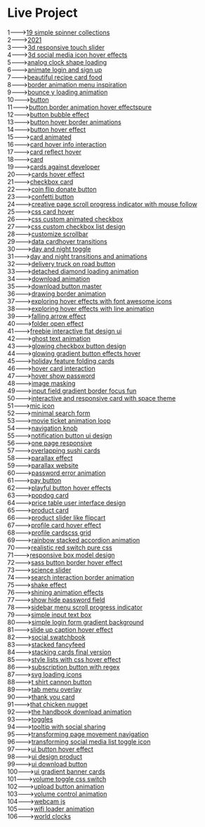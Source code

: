 <h1>Live Project</h1>
1---><a href="https://hawanbeats.github.io/html-css-js/19%20simple%20spinner%20collections/">19 simple spinner collections</a>
<br>
2---><a href="https://hawanbeats.github.io/html-css-js/2021/">2021</a>
<br>
3---><a href="https://hawanbeats.github.io/html-css-js/3d%20responsive%20touch%20slider/">3d responsive touch slider</a>
<br>
4---><a href="https://hawanbeats.github.io/html-css-js/3d%20social%20media%20icon%20hover%20effects/">3d social media icon hover effects</a>
<br>
5---><a href="https://hawanbeats.github.io/html-css-js/analog%20clock%20shape%20loading/">analog clock shape loading</a>
<br>
6---><a href="https://hawanbeats.github.io/html-css-js/animate%20login%20and%20sign%20up/">animate login and sign up</a>
<br>
7---><a href="https://hawanbeats.github.io/html-css-js/beatiful%20recipe%20card%20food/">beautiful recipe card food</a>
<br>
8---><a href="https://hawanbeats.github.io/html-css-js/border%20animation%20menu%20inspiration/">border animation menu inspiration</a>
<br>
9---><a href="https://hawanbeats.github.io/html-css-js/bounce%20y%20loading%20animation/">bounce y loading animation</a>
<br>
10---><a href="https://hawanbeats.github.io/html-css-js/button/">button</a>
<br>
11---><a href="https://hawanbeats.github.io/html-css-js/button%20border%20animation%20on%20hover%20effectspure/">button border animation hover effectspure</a>
<br>
12---><a href="https://hawanbeats.github.io/html-css-js/button%20bubble%20effect/">button bubble effect</a>
<br>
13---><a href="https://hawanbeats.github.io/html-css-js/button%20hover%20border%20animations/">button hover border animations</a>
<br>
14---><a href="https://hawanbeats.github.io/html-css-js/button%20hover%20effect/">button hover effect</a>
<br>
15---><a href="https://hawanbeats.github.io/html-css-js/card%20animated/">card animated</a>
<br>
16---><a href="https://hawanbeats.github.io/html-css-js/card%20hover%20info%20interaction/">card hover info interaction</a>
<br>
17---><a href="https://hawanbeats.github.io/html-css-js/card%20reflect%20hover/">card reflect hover</a>
<br>
18---><a href="https://hawanbeats.github.io/html-css-js/card/">card</a>
<br>
19---><a href="https://hawanbeats.github.io/html-css-js/cards%20against%20developer/">cards against developer</a>
<br>
20---><a href="https://hawanbeats.github.io/html-css-js/cards%20hover%20effect/">cards hover effect</a>
<br>
21---><a href="https://hawanbeats.github.io/html-css-js/checkbox%20card/">checkbox card</a>
<br>
22---><a href="https://hawanbeats.github.io/html-css-js/coin%20flip%20donate%20button/">coin flip donate button</a>
<br>
23---><a href="https://hawanbeats.github.io/html-css-js/confetti%20button/">confetti button</a>
<br>
24---><a href="https://hawanbeats.github.io/html-css-js/creative%20page%20scroll%20progress%20indicator%20with%20mouse%20follow/">creative page scroll progress indicator with mouse follow</a>
<br>
25---><a href="https://hawanbeats.github.io/html-css-js/css%20card%20hover/">css card hover</a>
<br>
26---><a href="https://hawanbeats.github.io/html-css-js/css%20custom%20animated%20checkbox/">css custom animated checkbox</a>
<br>
27---><a href="https://hawanbeats.github.io/html-css-js/css%20custom%20checkbox%20list%20design/">css custom checkbox list design</a>
<br>
28---><a href="https://hawanbeats.github.io/html-css-js/customize%20scrollbar/">customize scrollbar</a>
<br>
29---><a href="https://hawanbeats.github.io/html-css-js/data%20cardhover%20transitions/">data cardhover transitions</a>
<br>
30---><a href="https://hawanbeats.github.io/html-css-js/day%20and%20night%20toggle/">day and night toggle</a>
<br>
31---><a href="https://hawanbeats.github.io/html-css-js/day%20and%20night%20transitions%20and%20animations/">day and night transitions and animations</a>
<br>
32---><a href="https://hawanbeats.github.io/html-css-js/delivery%20truck%20on%20road%20button/">delivery truck on road button</a>
<br>
33---><a href="https://hawanbeats.github.io/html-css-js/detached%20diamond%20loading%20animation/">detached diamond loading animation</a>
<br>
34---><a href="https://hawanbeats.github.io/html-css-js/download%20animation/">download animation</a>
<br>
35---><a href="https://hawanbeats.github.io/html-css-js/download-button-master/">download button master</a>
<br>
36---><a href="https://hawanbeats.github.io/html-css-js/drawing%20border%20animation/">drawing border animation</a>
<br>
37---><a href="https://hawanbeats.github.io/html-css-js/exploring%20hover%20effects%20with%20font%20awesome%20icons/">exploring hover effects with font awesome icons</a>
<br>
38---><a href="https://hawanbeats.github.io/html-css-js/exploring%20hover%20effects%20with%20line%20animation/">exploring hover effects with line animation</a>
<br>
39---><a href="https://hawanbeats.github.io/html-css-js/falling%20arrow%20effect/">falling arrow effect</a>
<br>
40---><a href="https://hawanbeats.github.io/html-css-js/folder%20open%20effect/">folder open effect</a>
<br>
41---><a href="https://hawanbeats.github.io/html-css-js/freebie%20interactive%20flat%20design%20ui/">freebie interactive flat design ui</a>
<br>
42---><a href="https://hawanbeats.github.io/html-css-js/ghost%20text%20animation/">ghost text animation</a>
<br>
43---><a href="https://hawanbeats.github.io/html-css-js/glowing%20checkbox%20button%20design/">glowing checkbox button design</a>
<br>
44---><a href="https://hawanbeats.github.io/html-css-js/glowing%20gradient%20button%20effects%20on%20hover/">glowing gradient button effects hover</a>
<br>
45---><a href="https://hawanbeats.github.io/html-css-js/holiday%20feature%20folding%20cards/">holiday feature folding cards</a>
<br>
46---><a href="https://hawanbeats.github.io/html-css-js/hover%20card%20interaction/">hover card interaction</a>
<br>
47---><a href="https://hawanbeats.github.io/html-css-js/hover%20show%20password/">hover show password</a>
<br>
48---><a href="https://hawanbeats.github.io/html-css-js/image%20masking/">image masking</a>
<br>
49---><a href="https://hawanbeats.github.io/html-css-js/input%20field%20gradient%20border%20focus%20fun/">input field gradient border focus fun</a>
<br>
50---><a href="https://hawanbeats.github.io/html-css-js/interactive%20and%20responsive%20card%20with%20space%20theme/">interactive and responsive card with space theme</a>
<br>
51---><a href="https://hawanbeats.github.io/html-css-js/mic%20icon/">mic icon</a>
<br>
52---><a href="https://hawanbeats.github.io/html-css-js/minimal%20search%20form/">minimal search form</a>
<br>
53---><a href="https://hawanbeats.github.io/html-css-js/movie%20ticket%20animation%20loop/">movie ticket animation loop</a>
<br>
54---><a href="https://hawanbeats.github.io/html-css-js/navigation%20knob/">navigation knob</a>
<br>
55---><a href="https://hawanbeats.github.io/html-css-js/notification%20button%20ui%20design/">notification button ui design</a>
<br>
56---><a href="https://hawanbeats.github.io/html-css-js/one%20page%20responsive/">one page responsive</a>
<br>
57---><a href="https://hawanbeats.github.io/html-css-js/overlapping%20sushi%20cards/">overlapping sushi cards</a>
<br>
58---><a href="https://hawanbeats.github.io/html-css-js/parallax%20effect/">parallax effect</a>
<br>
59---><a href="https://hawanbeats.github.io/html-css-js/parallax%20website/">parallax website</a>
<br>
60---><a href="https://hawanbeats.github.io/html-css-js/password%20error%20animation/">password error animation</a>
<br>
61---><a href="https://hawanbeats.github.io/html-css-js/pay%20button/">pay button</a>
<br>
62---><a href="https://hawanbeats.github.io/html-css-js/playful%20button%20hover%20effects/">playful button hover effects</a>
<br>
63---><a href="https://hawanbeats.github.io/html-css-js/popdog%20card/">popdog card</a>
<br>
64---><a href="https://hawanbeats.github.io/html-css-js/price%20table%20user%20interface%20design/">price table user interface design</a>
<br>
65---><a href="https://hawanbeats.github.io/html-css-js/product%20card/">product card</a>
<br>
66---><a href="https://hawanbeats.github.io/html-css-js/product%20slider%20like%20flipcart/">product slider like flipcart</a>
<br>
67---><a href="https://hawanbeats.github.io/html-css-js/profile%20card%20hover%20effect/">profile card hover effect</a>
<br>
68---><a href="https://hawanbeats.github.io/html-css-js/profile%20cardscss%20grid/">profile cardscss grid</a>
<br>
69---><a href="https://hawanbeats.github.io/html-css-js/rainbow%20stacked%20accordion%20animation/">rainbow stacked accordion animation</a>
<br>
70---><a href="https://hawanbeats.github.io/html-css-js/realistic%20red%20switch%20pure%20css/">realistic red switch pure css</a>
<br>
71---><a href="https://hawanbeats.github.io/html-css-js/responsive%20box%20model%20design/">responsive box model design</a>
<br>
72---><a href="https://hawanbeats.github.io/html-css-js/sass%20button%20border%20hover%20effect/">sass button border hover effect</a>
<br>
73---><a href="https://hawanbeats.github.io/html-css-js/science%20slider/">science slider</a>
<br>
74---><a href="https://hawanbeats.github.io/html-css-js/search%20interaction%20border%20animation/">search interaction border animation</a>
<br>
75---><a href="https://hawanbeats.github.io/html-css-js/shake%20effect/">shake effect</a>
<br>
76---><a href="https://hawanbeats.github.io/html-css-js/shining%20text%20animation%20effects/">shining animation effects</a>
<br>
77---><a href="https://hawanbeats.github.io/html-css-js/show%20hide%20password%20field/">show hide password field</a>
<br>
78---><a href="https://hawanbeats.github.io/html-css-js/sidebar%20menu%20scroll%20progress%20indicator/">sidebar menu scroll progress indicator</a>
<br>
79---><a href="https://hawanbeats.github.io/html-css-js/simple%20input%20text%20box/">simple input text box</a>
<br>
80---><a href="https://hawanbeats.github.io/html-css-js/simple%20login%20form%20gradient%20background/">simple login form gradient background</a>
<br>
81---><a href="https://hawanbeats.github.io/html-css-js/slide%20up%20caption%20hover%20effect/">slide up caption hover effect</a>
<br>
82---><a href="https://hawanbeats.github.io/html-css-js/social%20swatchbook/">social swatchbook</a>
<br>
83---><a href="https://hawanbeats.github.io/html-css-js/stacked%20fancyfeed/">stacked fancyfeed</a>
<br>
84---><a href="https://hawanbeats.github.io/html-css-js/stacking%20cards%20final%20version/">stacking cards final version</a>
<br>
85---><a href="https://hawanbeats.github.io/html-css-js/style%20lists%20with%20css%20hover%20effect/">style lists with css hover effect</a>
<br> 
86---><a href="https://hawanbeats.github.io/html-css-js/subscription%20button%20with%20regex/">subscription button with regex</a>
<br>
87---><a href="https://hawanbeats.github.io/html-css-js/svg%20loading%20icons/">svg loading icons</a>
<br>
88---><a href="https://hawanbeats.github.io/html-css-js/t%20shirt%20cannon%20button/">t shirt cannon button</a>
<br>
89---><a href="https://hawanbeats.github.io/html-css-js/tab%20menu%20overlay/">tab menu overlay</a>
<br>
90---><a href="https://hawanbeats.github.io/html-css-js/thank%20you%20card/">thank you card</a>
<br>
91---><a href="https://hawanbeats.github.io/html-css-js/that%20chicken%20nugget/">that chicken nugget</a>
<br>
92---><a href="https://hawanbeats.github.io/html-css-js/the%20handbook%20download%20animation/">the handbook download animation</a>
<br>
93---><a href="https://hawanbeats.github.io/html-css-js/toggles/">toggles</a>
<br>
94---><a href="https://hawanbeats.github.io/html-css-js/tooltip%20with%20social%20sharing/">tooltip with social sharing</a>
<br>
95---><a href="https://hawanbeats.github.io/html-css-js/transforming%20page%20movement%20navigation/">transforming page movement navigation</a>
<br>
96---><a href="https://hawanbeats.github.io/html-css-js/transforming%20social%20media%20list%20toggle%20icon/">transforming social media list toggle icon</a>
<br>
97---><a href="https://hawanbeats.github.io/html-css-js/ui%20button%20hover%20effect/">ui button hover effect</a>
<br>
98---><a href="https://hawanbeats.github.io/html-css-js/ui%20design%20product/">ui design product</a>
<br>
99---><a href="https://hawanbeats.github.io/html-css-js/ui%20download%20button/">ui download button</a>
<br>
100---><a href="https://hawanbeats.github.io/html-css-js/ui%20gradient%20banner%20cards/">ui gradient banner cards</a>
<br>
101---><a href="https://hawanbeats.github.io/html-css-js/volume%20toggle%20css%20switch/">volume toggle css switch</a>
<br>
102---><a href="https://hawanbeats.github.io/html-css-js/upload%20button%20animation/">upload button animation</a>
<br>
103---><a href="https://hawanbeats.github.io/html-css-js/volume%20control%20animation/">volume control animation</a>
<br>
104---><a href="https://hawanbeats.github.io/html-css-js/webcam%20js/">webcam js</a>
<br>
105---><a href="https://hawanbeats.github.io/html-css-js/wifi%20loader%20animation/">wifi loader animation</a>
<br>
106---><a href="https://hawanbeats.github.io/html-css-js/world%20clocks/">world clocks</a>
